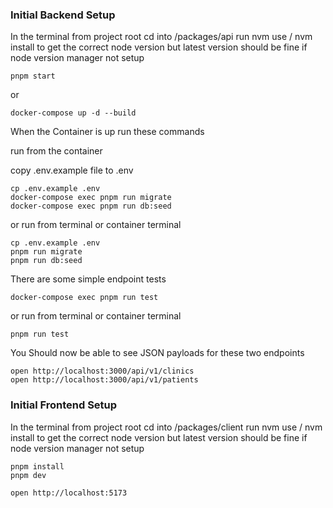 ### Initial Backend Setup

In the terminal from project root cd into /packages/api
run nvm use / nvm install to get the correct node version
but latest version should be fine if node version manager
not setup

```
pnpm start
```

or

```
docker-compose up -d --build
```

When the Container is up run these commands

run from the container

copy .env.example file to .env

```
cp .env.example .env
docker-compose exec pnpm run migrate
docker-compose exec pnpm run db:seed
```

or run from terminal or container terminal

```
cp .env.example .env
pnpm run migrate
pnpm run db:seed
```

There are some simple endpoint tests

```
docker-compose exec pnpm run test

```

or run from terminal or container terminal

```
pnpm run test
```

You Should now be able to see JSON payloads for these two endpoints

```
open http://localhost:3000/api/v1/clinics
open http://localhost:3000/api/v1/patients
```

### Initial Frontend Setup

In the terminal from project root cd into /packages/client
run nvm use / nvm install to get the correct node version
but latest version should be fine if node version manager
not setup

```
pnpm install
pnpm dev
```

```
open http://localhost:5173
```
